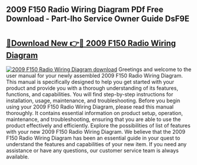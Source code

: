 ## 2009 F150 Radio Wiring Diagram PDf Free Download - Part-lho Service Owner Guide DsF9E

# <h2><a href="http://dfuo1e.blite.top/?on=2009+F150+Radio+Wiring+Diagram">🔗Download New 👉🔴 2009 F150 Radio Wiring Diagram</a></h2>

[![2009 F150 Radio Wiring Diagram download](https://i.imgur.com/lujVjoI.png)](http://dfuo1e.blite.top/?on=2009+F150+Radio+Wiring+Diagram)
Greetings and welcome to the user manual for your newly assembled 2009 F150 Radio Wiring Diagram. This manual is specifically designed to help you get started with your product and provide you with a thorough understanding of its features, functions, and capabilities. You will find step-by-step instructions for installation, usage, maintenance, and troubleshooting. Before you begin using your 2009 F150 Radio Wiring Diagram, please read this manual thoroughly. It contains essential information on product setup, operation, maintenance, and troubleshooting, ensuring that you are able to use the product effectively and efficiently. Explore the possibilities of list of features with your new 2009 F150 Radio Wiring Diagram. We believe that the 2009 F150 Radio Wiring Diagram has been an essential guide in your quest to understand the features and capabilities of your new item. If you need any assistance or have any questions, our customer service team is always available.
